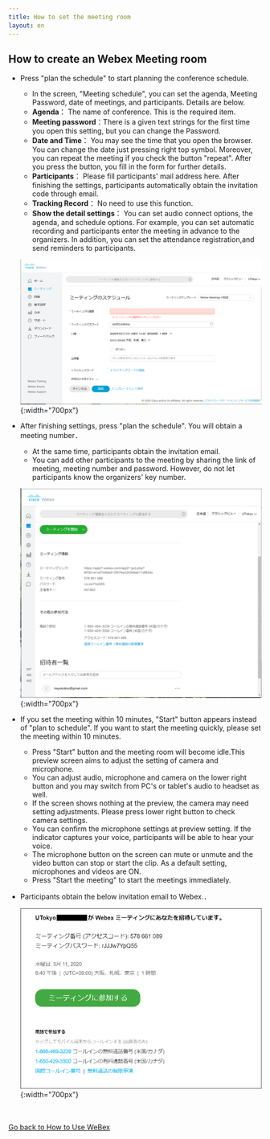 ```yaml
---
title: How to set the meeting room
layout: en
---
```


## How to create an Webex Meeting room 
* Press "plan the schedule" to start planning the conference schedule.
	* In the screen,  "Meeting schedule", you can set the agenda, Meeting Password, date of meetings, and participants.  Details are below.
	* **Agenda**： The name of conference. This is the required item.
	* **Meeting password**：There is a given text strings for the first time you open this setting, but you can change the Password. 
	* **Date and Time**： You may see the time that you open the browser. You can change the date  just pressing right top symbol. Moreover, you can repeat the meeting if you check the button "repeat". After you press the button, you fill in the form for further details. 
	* **Participants**： Please fill participants' mail address here. After finishing the settings, participants automatically obtain the invitation code through email. 
	* **Tracking Record**： No need to use this function.
	* **Show the detail settings**： You can set audio connect options, the agenda, and schedule options. For example, you can set automatic recording and participants enter the meeting in advance to the organizers. In addition, you can set the  attendance registration,and send reminders to participants. 

	![会議設定の画面](img/webex_meeting_setting.PNG){:width="700px"}

* After finishing settings, press "plan the schedule". You will obtain a meeting number．
	* At the same time, participants obtain the invitation email.
	* You can add other participants to the meeting by sharing the link of meeting, meeting number and password. However, do not let participants know the organizers' key number.

	![会議設定結果の画面](img/webex_meeting_description.PNG){:width="700px"}

* If you set the meeting within 10 minutes, "Start" button appears instead of "plan to schedule". If you want to start the meeting quickly, please set the meeting within 10 minutes.
	* Press "Start" button and the meeting room will become idle.This preview screen aims to adjust the setting of camera and microphone.
	* You can adjust audio, microphone and camera on the lower right button and you may switch from PC's or tablet's audio to headset as well. 
	 * If the screen shows nothing at the preview, the camera may need setting adjustments.  Please press lower right button to check camera settings.
	 * You can confirm the microphone settings at preview setting. If the indicator captures your voice, participants will be able to hear your voice.
	* The microphone button on the screen can mute or unmute and the video button can stop or start the clip. As a default setting, microphones and videos are ON.
	* Press "Start the meeting" to start the meetings immediately.

* Participants obtain the below invitation email to Webex.．

	![会議招待メール](img/webex_invitation.PNG){:width="700px"}


<br>
<br>
<a href="index" target="_blank">Go back to How to Use WeBex</a>
